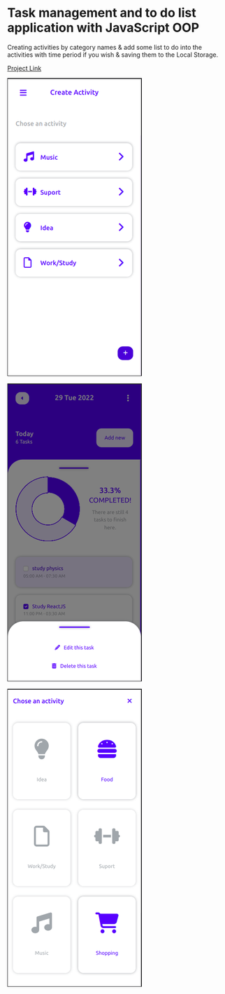 # Task management and to do list application with JavaScript OOP

Creating activities by category names & add some list to do into the activities with time period if you wish & saving them to the Local Storage.

[Project Link](https://taskmanagement-todolist.netlify.app)

![app_image](img/task-management-to-do-list-1.png)

![app_image](img/task-management-to-do-list-2.png)

![app_image](img/task-management-to-do-list-3.png)
